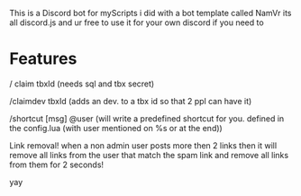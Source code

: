 This is a Discord bot for myScripts i did with a bot template called NamVr its all discord.js and ur free to use it for your own discord if you need to

# Features

/ claim tbxId (needs sql and tbx secret)

/claimdev tbxId (adds an dev. to a tbx id so that 2 ppl can have it)

/shortcut [msg] @user (will write a predefined shortcut for you. defined in the config.lua (with user mentioned on %s or at the end))

Link removal!
when a non admin user posts more then 2 links then it will remove all links from the user that match the spam link and remove all links from them for 2 seconds!

yay

